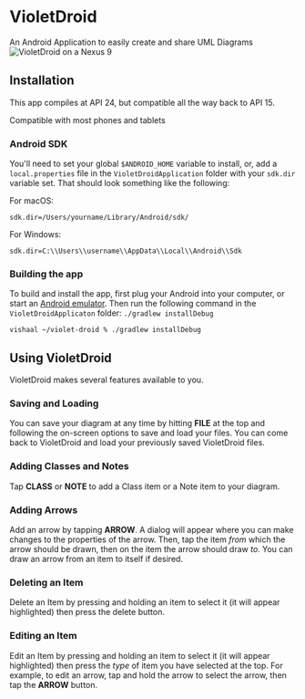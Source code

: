 # VioletDroid

An Android Application to easily create and share UML Diagrams
![VioletDroid on a Nexus 9](/images/nexus-9-violet.png "VioletDroid on a Nexus 9")

## Installation 
This app compiles at API 24, but compatible all the way back to API 15.

Compatible with most phones and tablets

### Android SDK 
You'll need to set your global `$ANDROID_HOME` variable to install, or, add a `local.properties` file in the `VioletDroidApplication` folder with your `sdk.dir` variable set.  That should look something like the following:

For macOS: 
```
sdk.dir=/Users/yourname/Library/Android/sdk/
```
For Windows:
```
sdk.dir=C:\\Users\\username\\AppData\\Local\\Android\\Sdk
```

### Building the app 
To build and install the app, first plug your Android into your computer, or start an [Android emulator](https://developer.android.com/studio/run/emulator.html). Then run the following command in the `VioletDroidApplicaton` folder: `./gradlew installDebug`
```
vishaal ~/violet-droid % ./gradlew installDebug
```

## Using VioletDroid
VioletDroid makes several features available to you. 
### Saving and Loading
You can save your diagram at any time by hitting **FILE** at the top and following the on-screen options to save and load your files.  You can come back to VioletDroid and load your previously saved VioletDroid files.  
### Adding Classes and Notes 
Tap **CLASS** or **NOTE** to add a Class item or a Note item to your diagram.
### Adding Arrows
Add an arrow by tapping **ARROW**.  A dialog will appear where you can make changes to the properties of the arrow.  Then, tap the item *from* which the arrow should be drawn, then on the item the arrow should draw *to*.  You can draw an arrow from an item to itself if desired.  
### Deleting an Item 
Delete an Item by pressing and holding an item to select it (it will appear highlighted) then press the delete button.
### Editing an Item 
Edit an Item by pressing and  holding an item to select it (it will appear highlighted) then press the *type* of item you have selected at the top.  For example, to edit an arrow, tap and hold the arrow to select the arrow, then tap the **ARROW** button.  
